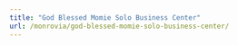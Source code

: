 ```yaml
---
title: "God Blessed Momie Solo Business Center"
url: /monrovia/god-blessed-momie-solo-business-center/
---
```

